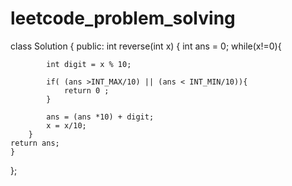 # leetcode_problem_solving
class Solution {
public:
    int reverse(int x) {
        int ans = 0;
        while(x!=0){
            
            int digit = x % 10;
            
            if( (ans >INT_MAX/10) || (ans < INT_MIN/10)){
                return 0 ;
            }
            
            ans = (ans *10) + digit;
            x = x/10;
        }
    return ans;    
    }
    
};
